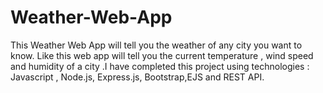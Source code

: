 # Weather-Web-App

This Weather Web App will tell you the weather of any city you want to know. Like this web app will tell you the current temperature , wind speed and humidity of a city .I have completed this project using technologies : Javascript , Node.js, Express.js, Bootstrap,EJS and REST API.
